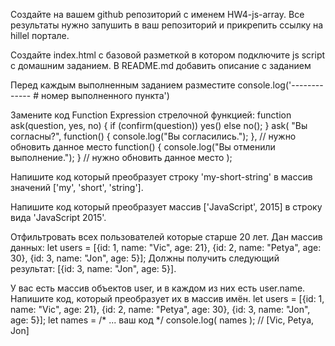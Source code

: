 Создайте на вашем github репозиторий с именем HW4-js-array. Все результаты нужно запушить в ваш репозиторий и прикрепить ссылку на hillel портале.

Создайте index.html с базовой разметкой в котором подключите js script с домашним заданием.
В README.md добавить описание с заданием

Перед каждым выполненным заданием разместите 
console.log('------------- # номер выполненного пункта')

Замените код Function Expression стрелочной функцией:
function ask(question, yes, no) {
  if (confirm(question)) yes()
  else no();
}
ask(
  "Вы согласны?",
  function() { console.log("Вы согласились."); }, // нужно обновить данное место
  function() { console.log("Вы отменили выполнение."); } // нужно обновить данное место
);

Напишите код который преобразует строку 'my-short-string' в массив значений ['my', 'short', 'string'].

Напишите код который преобразует массив ['JavaScript', 2015] в строку вида 'JavaScript 2015'.

Отфильтровать всех пользователей которые старше 20 лет. Дан массив данных:
let users = [{id: 1, name: "Vic", age: 21},  {id: 2, name: "Petya", age: 30}, {id: 3, name: "Jon", age: 5}];
Должны получить следующий результат: [{id: 3, name: "Jon", age: 5}].

У вас есть массив объектов user, и в каждом из них есть user.name. Напишите код, который преобразует их в массив имён.
let users = [{id: 1, name: "Vic", age: 21},  {id: 2, name: "Petya", age: 30}, {id: 3, name: "Jon", age: 5}];
let names = /* ... ваш код */
console.log( names ); // [Vic, Petya, Jon]
